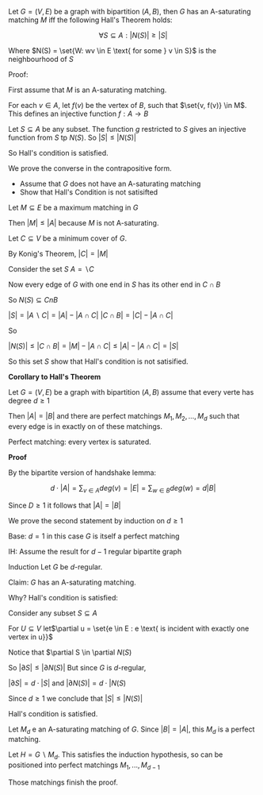 
Let $G = (V,E)$ be a graph with bipartition $(A,B)$, then $G$ has an A-saturating matching $M$ iff the following Hall's Theorem holds:

$$
\forall S \subseteq A : |N(S)| \ge |S|
$$

Where $N(S) = \set{W: wv \in E \text{ for some } v \in S}$ is the neighbourhood of $S$

Proof:

First assume that $M$ is an A-saturating matching.

For each $v \in A$, let $f(v)$ be the vertex of $B$, such that $\set{v, f(v)} \in M$. This defines an injective function $f : A \to B$

Let $S \subseteq A$ be any subset. The function $g$ restricted to $S$ gives an injective function from $S$ tp $N(S)$. So $|S| \le |N(S)|$

So Hall's condition is satisfied.

We prove the converse in the contrapositive form.

- Assume that $G$ does not have an A-saturating matching
- Show that Hall's Condition is not satisifted

Let $M \subseteq E$ be a maximum matching in $G$ 

Then $|M| \le |A|$ because $M$ is not A-saturating.

Let $C \subseteq V$ be a minimum cover of $G$.

By Konig's Theorem, $|C| = |M|$

Consider the set $S \ A = \backslash C$

Now every edge of $G$ with one end in $S$ has its other end in $C \cap B$

So $N(S) \subseteq C n B$

$|S| = |A \backslash C| = |A| - |A \cap C|$
$|C \cap B| = |C| - |A \cap C|$

So

$|N(S)| \le |C \cap B| = |M| - |A \cap C| \le |A| - |A \cap C| = |S|$

So this set $S$ show that Hall's condition is not satisified.

**Corollary to Hall's Theorem**

Let $G = (V,E)$ be a graph with bipartition $(A,B)$ assume that every verte has degree $d \ge 1$

Then $|A| = |B|$ and there are perfect matchings $M_1, M_2, ..., M_d$ such that every edge is in exactly on of these matchings.

Perfect matching: every vertex is saturated.

**Proof**

By the bipartite version of handshake lemma:

$$
d \cdot |A| = \sum_{v \in A} deg(v) = |E| = \sum_{w \in B} deg(w) = d|B|
$$

Since $D \ge 1$ it follows that $|A| = |B|$

We prove the second statement by induction on $d \ge 1$

Base: $d=1$ in this case $G$ is itself a perfect matching

IH: Assume the result for $d-1$ regular bipartite graph

Induction Let $G$ be $d$-regular.

Claim: $G$ has an A-saturating matching.

Why? Hall's condition is satisfied:

Consider any subset $S \subseteq A$

For $U \subseteq V$ let$\partial u = \set{e \in E : e \text{ is incident with exactly one vertex in u}}$

Notice that $\partial S \in \partial $N(S)$

So $|\partial S| \le |\partial N(S)|$
But since $G$ is $d$-regular,

$|\partial S| = d \cdot |S|$ and $|\partial N(S)| = d \cdot |N(S)$

Since $d \ge 1$ we conclude that $|S| \le |N(S)|$

Hall's condition is satisfied.


Let $M_d$ e an A-saturating matching of $G$. Since $|B| = |A|$, this $M_d$ is a perfect matching.

Let $H =  G \backslash M_d$. This satisfies the induction hypothesis, so can be positioned into perfect matchings $M_1, ..., M_{d-1}$

Those matchings finish the proof.